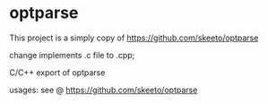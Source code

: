 # optparse

This project is a simply copy of https://github.com/skeeto/optparse

change implements .c file to .cpp;

C/C++  export of optparse

usages: see @ https://github.com/skeeto/optparse
